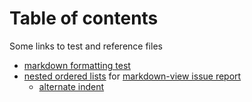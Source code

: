 # Table of contents

Some links to test and reference files

* [markdown formatting test](testing.html)
* [nested ordered lists](nested_ol.html) for [markdown-view issue report](https://github.com/KeithLRobertson/markdown-viewer/issues/44)
  * [alternate indent](nested_ol2.html)
